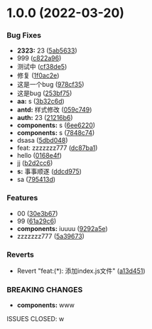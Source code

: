 # 1.0.0 (2022-03-20)


### Bug Fixes

* **2323:** 23 ([5ab5633](https://github.com/zhouzefei/commit-custom/commit/5ab56332650ff9dc6d47d9459f8d2d91f3c1e326))
* 999 ([c822a96](https://github.com/zhouzefei/commit-custom/commit/c822a964696a8578e0fa6057d01064bab0fb460c))
* 测试中 ([cf38de5](https://github.com/zhouzefei/commit-custom/commit/cf38de50fa1f9b391798fc2c49132af1bb16f079))
* 修复 ([1f0ac2e](https://github.com/zhouzefei/commit-custom/commit/1f0ac2ea3dc6b8f861b54c9600423cc60187c110))
* 这是一个bug ([978cf35](https://github.com/zhouzefei/commit-custom/commit/978cf358823017c4fc7755994cb551dc27b5ec96))
* 这是bug ([253bf75](https://github.com/zhouzefei/commit-custom/commit/253bf75fb002cb5c96ab6355e942e01ddd5a6aa9))
* **aa:** s ([3b32c6d](https://github.com/zhouzefei/commit-custom/commit/3b32c6d91a9db0ccbcb617af164b1b463b6599f2))
* **antd:** 样式修改 ([059c749](https://github.com/zhouzefei/commit-custom/commit/059c7495d71fb6aab067599c7e2039847d077396))
* **auth:** 23 ([21216b6](https://github.com/zhouzefei/commit-custom/commit/21216b6b0337e4a5d49f59b2e925e3528590c4e9))
* **components:** s ([6ee6220](https://github.com/zhouzefei/commit-custom/commit/6ee6220ba67f6a8b0a2885be7de02bf244325f78))
* **components:** s ([7848c74](https://github.com/zhouzefei/commit-custom/commit/7848c74a48759f212aff72f1d68d5b45b63a92f4))
* dsasa ([5dbd048](https://github.com/zhouzefei/commit-custom/commit/5dbd048775514a369e951f1d9552366fa141852c))
* feat: zzzzzzz777 ([dc87ba1](https://github.com/zhouzefei/commit-custom/commit/dc87ba1ef15a09dcc75fafb15efe54be9255d893))
* hello ([0168e4f](https://github.com/zhouzefei/commit-custom/commit/0168e4fdad25c792aa2faac43a133d937c0a3f1f))
* jj ([b2d2cc6](https://github.com/zhouzefei/commit-custom/commit/b2d2cc669070ecc4ab62235283e88a23d8535c0a))
* **s:** 事事顺遂 ([ddcd975](https://github.com/zhouzefei/commit-custom/commit/ddcd9752ae17218f9f413601e6a1e41fa16b5120))
* sa ([795413d](https://github.com/zhouzefei/commit-custom/commit/795413dd48078d76a2fe377bd04042537bb75077))


### Features

* 00 ([30e3b67](https://github.com/zhouzefei/commit-custom/commit/30e3b672556faffeb0b8f07d7c9a4a952ed6916f))
* 99 ([61a29c6](https://github.com/zhouzefei/commit-custom/commit/61a29c61353b143c458678aab746fe855eef5d71))
* **components:** iuuuu ([9292a5e](https://github.com/zhouzefei/commit-custom/commit/9292a5ea30efa0352532ca274f07b02d8a2660c0))
* zzzzzzz777 ([5a39673](https://github.com/zhouzefei/commit-custom/commit/5a396738dedfa831bb89815fff52ea9b04c3bc80))


### Reverts

* Revert "feat:(*): 添加index.js文件" ([a13d451](https://github.com/zhouzefei/commit-custom/commit/a13d4515cdb1b1efa420abbdcbaa0b923bf3316d))


### BREAKING CHANGES

* **components:** www

ISSUES CLOSED: w



